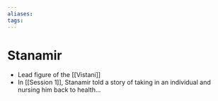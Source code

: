 ```yaml
---
aliases: 
tags: 
---
```


# Stanamir

- Lead figure of the [[Vistani]]
- In [[Session 1]], Stanamir told a story of taking in an individual and nursing him back to health...